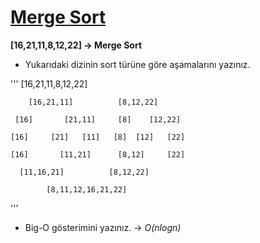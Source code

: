 # [Merge Sort](https://academy.patika.dev/tr/courses/veri-yapilari-ve-algoritmalar/merge-sort-proje)

**[16,21,11,8,12,22] -> Merge Sort**

* Yukarıdaki dizinin sort türüne göre aşamalarını yazınız.

'''
          [16,21,11,8,12,22]

        [16,21,11]          [8,12,22]

     [16]       [21,11]     [8]    [12,22]  
       
    [16]     [21]   [11]   [8]  [12]   [22]   

    [16]       [11,21]      [8,12]     [22]

      [11,16,21]          [8,12,22]

            [8,11,12,16,21,22]
'''

* Big-O gösterimini yazınız. -> *O(nlogn)*